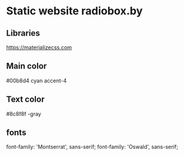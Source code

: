 # Static website radiobox.by

## Libraries
https://materializecss.com

## Main color
#00b8d4 cyan accent-4
## Text color
#8c8f8f -gray

## fonts
font-family: 'Montserrat', sans-serif;
font-family: 'Oswald', sans-serif;